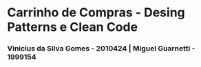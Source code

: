 # Carrinho de Compras - Desing Patterns e Clean Code
### Vinicius da Silva Gomes - 2010424 | Miguel Guarnetti - 1999154 
#### 
